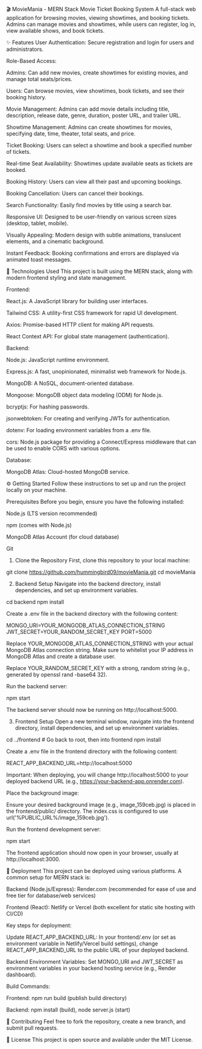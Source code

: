 🎬 MovieMania - MERN Stack Movie Ticket Booking System
A full-stack web application for browsing movies, viewing showtimes, and booking tickets. Admins can manage movies and showtimes, while users can register, log in, view available shows, and book tickets.

✨ Features
User Authentication: Secure registration and login for users and administrators.

Role-Based Access:

Admins: Can add new movies, create showtimes for existing movies, and manage total seats/prices.

Users: Can browse movies, view showtimes, book tickets, and see their booking history.

Movie Management: Admins can add movie details including title, description, release date, genre, duration, poster URL, and trailer URL.

Showtime Management: Admins can create showtimes for movies, specifying date, time, theater, total seats, and price.

Ticket Booking: Users can select a showtime and book a specified number of tickets.

Real-time Seat Availability: Showtimes update available seats as tickets are booked.

Booking History: Users can view all their past and upcoming bookings.

Booking Cancellation: Users can cancel their bookings.

Search Functionality: Easily find movies by title using a search bar.

Responsive UI: Designed to be user-friendly on various screen sizes (desktop, tablet, mobile).

Visually Appealing: Modern design with subtle animations, translucent elements, and a cinematic background.

Instant Feedback: Booking confirmations and errors are displayed via animated toast messages.

🚀 Technologies Used
This project is built using the MERN stack, along with modern frontend styling and state management.

Frontend:

React.js: A JavaScript library for building user interfaces.

Tailwind CSS: A utility-first CSS framework for rapid UI development.

Axios: Promise-based HTTP client for making API requests.

React Context API: For global state management (authentication).

Backend:

Node.js: JavaScript runtime environment.

Express.js: A fast, unopinionated, minimalist web framework for Node.js.

MongoDB: A NoSQL, document-oriented database.

Mongoose: MongoDB object data modeling (ODM) for Node.js.

bcryptjs: For hashing passwords.

jsonwebtoken: For creating and verifying JWTs for authentication.

dotenv: For loading environment variables from a .env file.

cors: Node.js package for providing a Connect/Express middleware that can be used to enable CORS with various options.

Database:

MongoDB Atlas: Cloud-hosted MongoDB service.

⚙️ Getting Started
Follow these instructions to set up and run the project locally on your machine.

Prerequisites
Before you begin, ensure you have the following installed:

Node.js (LTS version recommended)

npm (comes with Node.js)

MongoDB Atlas Account (for cloud database)

Git

1. Clone the Repository
First, clone this repository to your local machine:

git clone https://github.com/hummingbird09/movieMania.git
cd movieMania

2. Backend Setup
Navigate into the backend directory, install dependencies, and set up environment variables.

cd backend
npm install

Create a .env file in the backend directory with the following content:

MONGO_URI=YOUR_MONGODB_ATLAS_CONNECTION_STRING
JWT_SECRET=YOUR_RANDOM_SECRET_KEY
PORT=5000

Replace YOUR_MONGODB_ATLAS_CONNECTION_STRING with your actual MongoDB Atlas connection string. Make sure to whitelist your IP address in MongoDB Atlas and create a database user.

Replace YOUR_RANDOM_SECRET_KEY with a strong, random string (e.g., generated by openssl rand -base64 32).

Run the backend server:

npm start

The backend server should now be running on http://localhost:5000.

3. Frontend Setup
Open a new terminal window, navigate into the frontend directory, install dependencies, and set up environment variables.

cd ../frontend # Go back to root, then into frontend
npm install

Create a .env file in the frontend directory with the following content:

REACT_APP_BACKEND_URL=http://localhost:5000

Important: When deploying, you will change http://localhost:5000 to your deployed backend URL (e.g., https://your-backend-app.onrender.com).

Place the background image:

Ensure your desired background image (e.g., image_159ceb.jpg) is placed in the frontend/public/ directory. The index.css is configured to use url('%PUBLIC_URL%/image_159ceb.jpg').

Run the frontend development server:

npm start

The frontend application should now open in your browser, usually at http://localhost:3000.

🚀 Deployment
This project can be deployed using various platforms. A common setup for MERN stack is:

Backend (Node.js/Express): Render.com (recommended for ease of use and free tier for database/web services)

Frontend (React): Netlify or Vercel (both excellent for static site hosting with CI/CD)

Key steps for deployment:

Update REACT_APP_BACKEND_URL: In your frontend/.env (or set as environment variable in Netlify/Vercel build settings), change REACT_APP_BACKEND_URL to the public URL of your deployed backend.

Backend Environment Variables: Set MONGO_URI and JWT_SECRET as environment variables in your backend hosting service (e.g., Render dashboard).

Build Commands:

Frontend: npm run build (publish build directory)

Backend: npm install (build), node server.js (start)

🤝 Contributing
Feel free to fork the repository, create a new branch, and submit pull requests.

📄 License
This project is open source and available under the MIT License.
